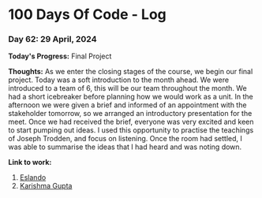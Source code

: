 # 100 Days Of Code - Log

### Day 62: 29 April, 2024

**Today's Progress:** Final Project

**Thoughts:** As we enter the closing stages of the course, we begin our final project. Today was a soft introduction to the month ahead. We were introduced to a team of 6, this will be our team throughout the month. We had a short icebreaker before planning how we would work as a unit.
In the afternoon we were given a brief and informed of an appointment with the stakeholder tomorrow, so we arranged an introductory presentation for the meet.
Once we had received the brief, everyone was very excited and keen to start pumping out ideas. I used this opportunity to practise the teachings of Joseph Trodden, and focus on listening. Once the room had settled, I was able to summarise the ideas that I had heard and was noting down.

**Link to work:**

1. [Eslando](https://www.eslando.com/)
2. [Karishma Gupta](https://www.linkedin.com/in/karishma248/?originalSubdomain=uk)
